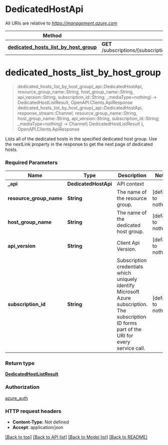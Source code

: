 # DedicatedHostApi

All URIs are relative to *https://management.azure.com*

Method | HTTP request | Description
------------- | ------------- | -------------
[**dedicated_hosts_list_by_host_group**](DedicatedHostApi.md#dedicated_hosts_list_by_host_group) | **GET** /subscriptions/{subscriptionId}/resourceGroups/{resourceGroupName}/providers/Microsoft.Compute/hostGroups/{hostGroupName}/hosts | 


# **dedicated_hosts_list_by_host_group**
> dedicated_hosts_list_by_host_group(_api::DedicatedHostApi, resource_group_name::String, host_group_name::String, api_version::String, subscription_id::String; _mediaType=nothing) -> DedicatedHostListResult, OpenAPI.Clients.ApiResponse <br/>
> dedicated_hosts_list_by_host_group(_api::DedicatedHostApi, response_stream::Channel, resource_group_name::String, host_group_name::String, api_version::String, subscription_id::String; _mediaType=nothing) -> Channel{ DedicatedHostListResult }, OpenAPI.Clients.ApiResponse



Lists all of the dedicated hosts in the specified dedicated host group. Use the nextLink property in the response to get the next page of dedicated hosts.

### Required Parameters

Name | Type | Description  | Notes
------------- | ------------- | ------------- | -------------
 **_api** | **DedicatedHostApi** | API context | 
**resource_group_name** | **String**| The name of the resource group. | [default to nothing]
**host_group_name** | **String**| The name of the dedicated host group. | [default to nothing]
**api_version** | **String**| Client Api Version. | [default to nothing]
**subscription_id** | **String**| Subscription credentials which uniquely identify Microsoft Azure subscription. The subscription ID forms part of the URI for every service call. | [default to nothing]

### Return type

[**DedicatedHostListResult**](DedicatedHostListResult.md)

### Authorization

[azure_auth](../README.md#azure_auth)

### HTTP request headers

 - **Content-Type**: Not defined
 - **Accept**: application/json

[[Back to top]](#) [[Back to API list]](../README.md#api-endpoints) [[Back to Model list]](../README.md#models) [[Back to README]](../README.md)

